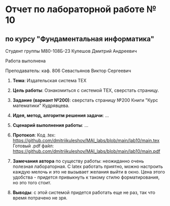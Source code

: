# Отчет по лабораторной работе № 10
## по курсу "Фундаментальная информатика"

Студент группы М80-108Б-23 Кулешов Дмитрий Андреевич

Работа выполнена 

Преподаватель: каф. 806 Севастьянов Виктор Сергеевич

1. **Тема**: Издательская система TEX
2. **Цель работы**: Ознакомиться с системой TEX, сверстать страницу.
3. **Задание (вариант №200)**: сверстать страницу №200 Книги "Курс математики" Кудрявцева.
4. **Идея, метод, алгоритм решения задачи**: ...
5. **Сценарий выполнения работы**: ...
6. **Протокол**:
	Код .tex: https://github.com/dmitriikuleshov/MAI_labs/blob/main/lab10/main.tex
	Готовый .pdf файл: https://github.com/dmitriikuleshov/MAI_labs/blob/main/lab10/main.pdf

7. **Замечания автора** по существу работы: неожиданно очень полезная лабораторная. С latex работать приятно, можно настроить каждую мелочь и это не вызывает желания выйти в окно. Цена этого удобства - придется привыкнуть к такому стилю форматирования, но это того стоит.
8. **Выводы**: с этой системой придется работать еще не раз, так что время потрачено не зря. 


